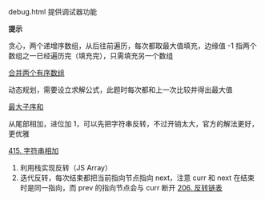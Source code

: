 debug.html 提供调试器功能

**提示**

贪心，两个递增序数组，从后往前遍历，每次都取最大值填充，边缘值 -1 指两个数组之一已经遍历完（填充完），只需填充另一个数组

[合并两个有序数组](./code1.js)

动态规划，需要设立求解公式，此题时每次都和上一次比较并得出最大值

[最大子序和](./code2.js)

从尾部相加，进位加 1，可以先把字符串反转，不过开销太大，官方的解法更好，更优雅

[415. 字符串相加](./code4.js)

1. 利用栈实现反转（JS Array）
2. 迭代反转，每次结束都把当前指向节点指向 next，注意 curr 和 next 在结束时是同一指向，而 prev 的指向节点会与 curr 断开
[206. 反转链表](./code5.js)